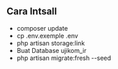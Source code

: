 ## Cara Intsall
- composer update
- cp .env.exemple .env
- php artisan storage:link
- Buat Database ujikom_ir
- php artisan migrate:fresh --seed
